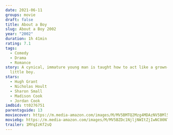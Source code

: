 ```yaml
---
date: 2021-06-11
groups: movie
draft: false
title: About a Boy
slug: About a Boy 2002
year: "2002"
duration: 1h 41min
rating: 7.1
tags:
  - Comedy
  - Drama
  - Romance
story: A cynical, immature young man is taught how to act like a grown-up by a
  little boy.
stars:
  - Hugh Grant
  - Nicholas Hoult
  - Sharon Small
  - Madison Cook
  - Jordan Cook
imdbid: tt0276751
parentsguide: 13
moviecover: https://m.media-amazon.com/images/M/MV5BMTQ2Mzg4MDAzNV5BMl5BanBnXkFtZTgwMjcxNTYxMTE@._V1_FMjpg_UX930_.jpg
moviebg: https://m.media-amazon.com/images/M/MV5BZDc1NjljNWItZjIwNC00NThjLTg5NWMtNGUyZWU5OWVjNGUwXkEyXkFqcGdeQXVyOTc5MDI5NjE@._V1_FMjpg_UX1024_.jpg
trailer: 1MYqIzKf2sQ
---
```

